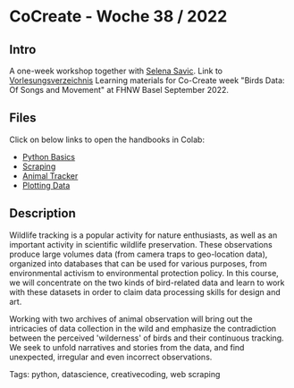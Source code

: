 # CoCreate - Woche 38 / 2022

## Intro

A one-week workshop together with [Selena Savic](https://www.fhnw.ch/de/personen/selena-savic). Link to [Vorlesungsverzeichnis](https://vorlesungsverzeichnis.hgk.fhnw.ch/#/)
Learning materials for Co-Create week "Birds Data: Of Songs and Movement" at FHNW Basel September 2022. 

## Files

Click on below links to open the handbooks in Colab:

- [Python Basics](https://colab.research.google.com/github/fleshgordo/cocreate22/blob/main/001_python_first_steps.ipynb)
- [Scraping](https://colab.research.google.com/github/fleshgordo/cocreate22/blob/main/002_scraping.ipynb)
- [Animal Tracker](https://github.com/fleshgordo/cocreate22/blob/main/003_animaltracker.ipynb)
- [Plotting Data](https://github.com/fleshgordo/cocreate22/blob/main/004_plotting.ipynb)

## Description

Wildlife tracking is a popular activity for nature enthusiasts, as well as an important activity in scientific wildlife preservation. These observations produce large volumes data (from camera traps to geo-location data), organized into databases that can be used for various purposes, from environmental activism to environmental protection policy. In this course, we will concentrate on the two kinds of bird-related data and learn to work with these datasets in order to claim data processing skills for design and art.

Working with two archives of animal observation will bring out the intricacies of data collection in the wild and emphasize the contradiction between the perceived 'wilderness' of birds and their continuous tracking. We seek to unfold narratives and stories from the data, and find unexpected, irregular and even incorrect observations.

Tags: python, datascience, creativecoding, web scraping
